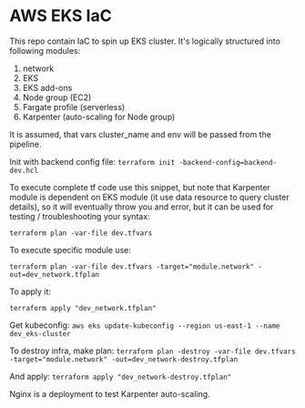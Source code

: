 # AWS EKS IaC

This repo contain IaC to spin up EKS cluster.
It's logically structured into following modules:
1) network
2) EKS
3) EKS add-ons
4) Node group (EC2)
5) Fargate profile (serverless)
6) Karpenter (auto-scaling for Node group)

It is assumed, that vars cluster_name and env will be passed from the pipeline.

Init with backend config file:
`terraform init -backend-config=backend-dev.hcl`

To execute complete tf code use this snippet, but note that Karpenter module is dependent on EKS module (it use data resource to query cluster details), so it will eventually throw you and error, but it can be used for testing / troubleshooting your syntax:

`terraform plan -var-file dev.tfvars`

To execute specific module use:

`terraform plan -var-file dev.tfvars -target="module.network" -out=dev_network.tfplan`

To apply it:

`terraform apply "dev_network.tfplan"`

Get kubeconfig:
`aws eks update-kubeconfig --region us-east-1 --name dev_eks-cluster`

To destroy infra, make plan:
`terraform plan -destroy -var-file dev.tfvars -target="module.network" -out=dev_network-destroy.tfplan`

And apply:
`terraform apply "dev_network-destroy.tfplan"`

Nginx is a deployment to test Karpenter auto-scaling.